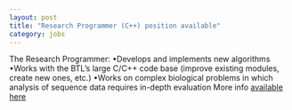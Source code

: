 ```yaml
---  
layout: post  
title: "Research Programmer (C++) position available"  
category: jobs  
---
```


The Research Programmer:
•Develops and implements new algorithms
•Works with the BTL’s large C/C++ code base (improve existing modules, create new ones, etc.)
•Works on complex biological problems in which analysis of sequence data requires in-depth evaluation
More info <a href=https://github.com/bcgsc/btl/tree/master/assets/posts/RPpostingRevised_14June2018.pdf target=blank>available here</a>
